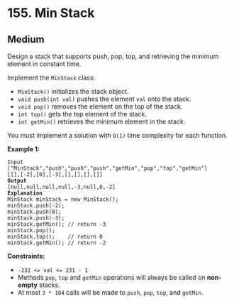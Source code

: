 # 155. Min Stack

## Medium



Design a stack that supports push, pop, top, and retrieving the minimum element in constant time.

Implement the `MinStack` class:

* `MinStack()` initializes the stack object.
* `void push(int val)` pushes the element `val` onto the stack.
* `void pop()` removes the element on the top of the stack.
* `int top()` gets the top element of the stack.
* `int getMin()` retrieves the minimum element in the stack.

You must implement a solution with `O(1)` time complexity for each function.

&#x20;

**Example 1:**

<pre><code>Input
["MinStack","push","push","push","getMin","pop","top","getMin"]
[[],[-2],[0],[-3],[],[],[],[]]
<strong>Output
</strong>[null,null,null,null,-3,null,0,-2]
<strong>Explanation
</strong>MinStack minStack = new MinStack();
minStack.push(-2);
minStack.push(0);
minStack.push(-3);
minStack.getMin(); // return -3
minStack.pop();
minStack.top();    // return 0
minStack.getMin(); // return -2
</code></pre>

&#x20;

**Constraints:**

* `-231 <= val <= 231 - 1`
* Methods `pop`, `top` and `getMin` operations will always be called on **non-empty** stacks.
* At most `3 * 104` calls will be made to `push`, `pop`, `top`, and `getMin`.
